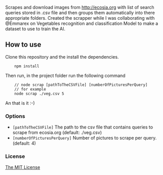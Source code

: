 Scrapes and download images from http://ecosia.org with list of search queries stored in .csv file and then groups them automatically into there appropriate folders. Created the scrapper while I was collaborating with @Emmarex on Vegetables recognition and classification Model to make a dataset to use to train the AI.

## How to use
Clone this repository and the install the dependencies.
```
    npm install
```
Then run, in the project folder run the following command
```
    // node scrap [pathToTheCSVFile] [numberOfPicturesPerQuery]
    // for example
    node scrap ./veg.csv 5
```
An that is it :-)

### Options
- `[pathToTheCSVFile]`            The path to the csv file that contains queries to scrape from ecosia.org (default: ./veg.csv)
- `[numberOfPicturesPerQuery]`    Number of pictures to scrape per query. (default: 4)


### License
[The MIT License](LICENSE.md)

